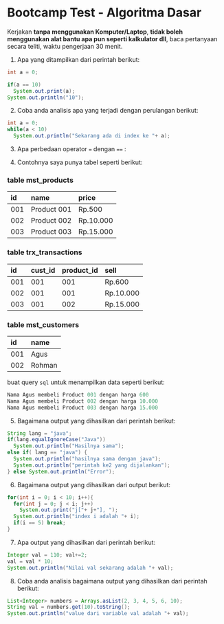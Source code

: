 # Bootcamp Test - Algoritma Dasar

Kerjakan **tanpa menggunakan Komputer/Laptop**, **tidak boleh menggunakan alat bantu apa pun seperti kalkulator dll**, baca pertanyaan secara teliti, waktu pengerjaan 30 menit.

1. Apa yang ditampilkan dari perintah berikut:

```java
int a = 0;

if(a == 10)
  System.out.print(a);
System.out.println("10");
```

2. Coba anda analisis apa yang terjadi dengan perulangan berikut:

```java
int a = 0;
while(a < 10)
  System.out.println("Sekarang ada di index ke "+ a);
```

3. Apa perbedaan operator `=` dengan `==` :

4. Contohnya saya punya tabel seperti berikut:

### table mst_products

| id              | name            | price           |
| :-------------  | :-------------  | :-------------  |
| 001             | Product 001     |        Rp.500   |
| 002             | Product 002     |       Rp.10.000 |
| 003             | Product 003     |       Rp.15.000 |

### table trx_transactions

| id     | cust_id | product_id   |           sell  |
| :------| :-----  | :----------- | :-------------  |
| 001    | 001     |         001  |        Rp.600   |
| 002    | 001     |         001  |       Rp.10.000 |
| 003    | 001     |         002  |       Rp.15.000 |

### table mst_customers

| id              | name            |
| :-------------  | :-------------  |
| 001             | Agus            |
| 002             | Rohman          |

buat query `sql` untuk menampilkan data seperti berikut:

```sql
Nama Agus membeli Product 001 dengan harga 600
Nama Agus membeli Product 002 dengan harga 10.000
Nama Agus membeli Product 003 dengan harga 15.000
```

5. Bagaimana output yang dihasilkan dari perintah berikut:

```java
String lang = "java";
if(lang.equalIgnoreCase("Java"))
  System.out.println("Hasilnya sama");
else if( lang == "java") {
  System.out.println("hasilnya sama dengan java");
  System.out.println("perintah ke2 yang dijalankan");
} else System.out.println("Error");
```

6. Bagaimana output yang dihasilkan dari output berikut:

```java
for(int i = 0; i < 10; i++){
  for(int j = 0; j < i; j++)
    System.out.print("j["+ j+"], ");
  System.out.println("index i adalah "+ i);
  if(i == 5) break;
}
```

7. Apa output yang dihasilkan dari perintah berikut:

```java
Integer val = 110; val+=2;
val = val * 10;
System.out.println("Nilai val sekarang adalah "+ val);
```

8. Coba anda analisis bagaimana output yang dihasilkan dari perintah berikut:

```java
List<Integer> numbers = Arrays.asList(2, 3, 4, 5, 6, 10);
String val = numbers.get(10).toString();
System.out.println("value dari variable val adalah "+ val);
```
 
